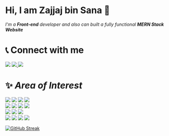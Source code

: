 # Hi, I am Zajjaj bin Sana 🙋

_I'm a **Front-end** developer and also can built a fully functional **MERN Stack Website**_

# 📞 Connect with me

<div>
<a  href="mailto:kzajjaj@gmail.com"> 
<img src="https://img.shields.io/badge/Gmail-D14836?style=for-the-badge&logo=gmail&logoColor=white"></a>   <a  href='hhttps://www.linkedin.com/in/zajjaj-bin-sana/'><img src='https://img.shields.io/badge/LinkedIn-0077B5?style=for-the-badge&logo=linkedin&logoColor=white'>
</a>  <a href='https://medium.com/@kzajjaj'><img src='https://img.shields.io/badge/Medium-12100E?style=for-the-badge&logo=medium&logoColor=white'></a>
</div>

# ✨ _Area of Interest_

<!-- front-end technologoies -->
<div id='front-end'>
<img src='https://img.shields.io/badge/react-%2320232a.svg?style=for-the-badge&logo=react&logoColor=%2361DAFB'>  <img src='https://img.shields.io/badge/react_native-%2320232a.svg?style=for-the-badge&logo=react&logoColor=%2361DAFB'> <img src='https://img.shields.io/badge/CSS3-1572B6?style=for-the-badge&logo=css3&logoColor=white'> <img src='https://img.shields.io/badge/HTML5-E34F26?style=for-the-badge&logo=html5&logoColor=white'>
</div>
<!-- Back-end Technologies -->
<div id='Back-end'>
<img src='https://img.shields.io/badge/express.js-%23404d59.svg?style=for-the-badge&logo=express&logoColor=%2361DAFB'> <img src='https://img.shields.io/badge/node.js-6DA55F?style=for-the-badge&logo=node.js&logoColor=white'> <img src='https://img.shields.io/badge/NPM-%23CB3837.svg?style=for-the-badge&logo=npm&logoColor=white'> <img src='https://img.shields.io/badge/django-%23092E20.svg?style=for-the-badge&logo=django&logoColor=white'>
</div>
<!-- Languages -->
<div id='languages'>
<img  src='https://img.shields.io/badge/JavaScript-F7DF1E?style=for-the-badge&logo=javascript&logoColor=black'> <img  src='https://img.shields.io/badge/Python-3776AB?style=for-the-badge&logo=python&logoColor=yellow'> <img  src='https://img.shields.io/badge/C%2B%2B-00599C?style=for-the-badge&logo=c%2B%2B&logoColor=white'>
</div>
<!-- Tools -->
<div id='tools'>
<img  src='https://img.shields.io/badge/Visual%20Studio%20Code-0078d7.svg?style=for-the-badge&logo=visual-studio-code&logoColor=white'>
 <img  src='https://img.shields.io/badge/jupyter-%23FA0F00.svg?style=for-the-badge&logo=jupyter&logoColor=white'>
 <img  src='https://img.shields.io/badge/git-%23F05033.svg?style=for-the-badge&logo=git&logoColor=white'>
 <img src='https://img.shields.io/badge/Linux-FCC624?style=for-the-badge&logo=linux&logoColor=black'>
</div>

[![GitHub Streak](https://streak-stats.demolab.com?user=Zajjaj-Khan&theme=highcontrast&border_radius=12)](https://github.com/Zajjaj-Khan)
